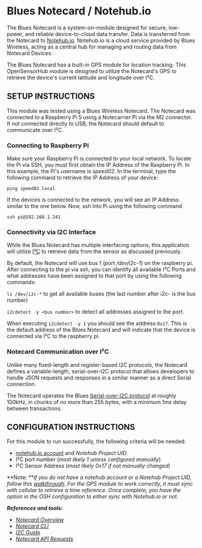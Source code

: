 # Blues Notecard / Notehub.io
The Blues Notecard is a system-on-module designed for secure, low-power, and reliable device-to-cloud data transfer. Data is transferred
from the Notecard to [Notehub.io](https://notehub.io/). Notehub.io is a cloud service provided by Blues Wireless, acting as a central hub
for managing and routing data from Notecard Devices.

The Blues Notecard has a built-in GPS module for location tracking. This OpenSensorHub module is designed to utilize the Notecard's GPS to
retrieve the device's current latitude and longitude over I²C. 

## SETUP INSTRUCTIONS
This module was tested using a Blues Wireless Notecard. The Notecard was connected to a Raspberry Pi 5 using a Notecarrier Pi via the M2 connector.
If not connected directly to USB, the Notecard should default to communicate over I²C. 

### Connecting to Raspberry Pi
Make sure your Raspberry Pi is connected to your local network. To locate the Pi via SSH, you must first obtain the IP Address of the
Raspberry Pi. In this example, the Pi's username is <em>speed02</em>. In the terminal, type the following command to retrieve the IP 
Address of your device:

```ping speed02.local```

If the devices is connected to the network, you will see an IP Address similar to the one below.
Now, ssh into Pi using the following command

```ssh pi@192.168.1.241```

### Connectivity via I2C Interface
While the Blues Notecard has multiple interfacing options, this application will
utilize [I²C](https://learn.sparkfun.com/tutorials/i2c/all) to retrieve data from the sensor as discussed previously.

By default, the Notecard will use bus 1 (<em>port /dev/i2c-1</em>) on the raspberry pi. After connecting to the
pi via ssh, you can identify all available I²C Ports and what addresses have been assigned to that port by using the following commands:

```ls /dev/i2c-*``` to get all available buses (the last number after i2c- is the bus number)

```i2cdetect -y <bus number>``` to detect all addresses assigned to the port.

When executing ```i2cdetect -y 1``` you should see the address ```0x17```. This is the default address of the Blues Notecard and will
indicate that the device is connected via I²C to the raspberry pi.

### Notecard Communication over I²C
Unlike many fixed-length and register-based I2C protocols, the Notecard defines a variable-length, serial-over-I2C protocol that
allows developers to handle JSON requests and responses in a similar manner as a direct Serial connection.

The Notecard operates the Blues [Serial-over-I2C protocol](https://dev.blues.io/guides-and-tutorials/notecard-guides/serial-over-i2c-protocol/) 
at roughly 100kHz, in chunks of no more than 255 bytes, with a minimum 1ms delay between transactions.

## CONFIGURATION INSTRUCTIONS
For this module to run successfully, the following criteria will be needed:
- [notehub.io account](https://notehub.io/) and <em> Notehub Project UID</em>
- I²C port number (<em>most likely 1 unless configured manually</em>)
- I²C Sensor Address (<em>most likely 0x17 if not manually changed</em>)

**Note: **<em>If you do not have a notehub account or a Notehub Project UID, follow this [walkthrough](https://dev.blues.io/notehub/notehub-walkthrough/). For the GPS 
module to work correctly, it must sync with cellular to retrieve a time reference. Once complete, you have the option in the OSH configuration to either sync with 
Notehub.io or not.

**References and tools:**
- [Notecard Overview](https://dev.blues.io/notecard/notecard-walkthrough/overview/)
- [Notecard CLI](https://dev.blues.io/tools-and-sdks/notecard-cli/)
- [I2C Guide](https://dev.blues.io/guides-and-tutorials/notecard-guides/serial-over-i2c-protocol/)
- [Notecard API Requests](https://dev.blues.io/api-reference/notecard-api/card-requests/latest/)











